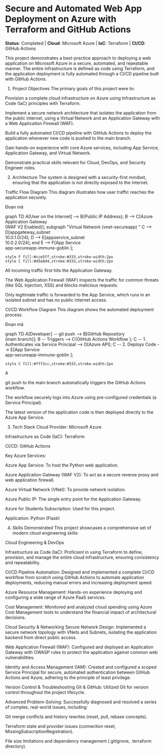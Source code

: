 # Secure and Automated Web App Deployment on Azure with Terraform and GitHub Actions
**Status**: Completed | **Cloud**: Microsoft Azure | **IaC**: Terraform | **CI/CD**: GitHub Actions

This project demonstrates a best-practice approach to deploying a web application on Microsoft Azure in a secure, automated, and repeatable manner. The entire infrastructure is defined as code using Terraform, and the application deployment is fully automated through a CI/CD pipeline built with GitHub Actions.

1. Project Objectives
The primary goals of this project were to:

Provision a complete cloud infrastructure on Azure using Infrastructure as Code (IaC) principles with Terraform.

Implement a secure network architecture that isolates the application from the public internet, using a Virtual Network and an Application Gateway with a Web Application Firewall (WAF).

Build a fully automated CI/CD pipeline with GitHub Actions to deploy the application whenever new code is pushed to the main branch.

Gain hands-on experience with core Azure services, including App Service, Application Gateway, and Virtual Network.

Demonstrate practical skills relevant for Cloud, DevOps, and Security Engineer roles.

2. Architecture
The system is designed with a security-first mindset, ensuring that the application is not directly exposed to the internet.

Traffic Flow Diagram
This diagram illustrates how user traffic reaches the application securely.

Đoạn mã

graph TD
    A[User on the Internet] --> B{Public IP Address};
    B --> C[Azure Application Gateway <br> (WAF V2 Enabled)];
    subgraph "Virtual Network (vnet-secureapp) "
        C --> D[appgateway_subnet <br> 10.0.1.0/24];
        D --> E[appservice_subnet <br> 10.0.2.0/24];
    end
    E --> F[App Service <br> app-secureapp-immune-goblin ];

    style F fill:#cce5ff,stroke:#333,stroke-width:2px
    style C fill:#d5e8d4,stroke:#333,stroke-width:2px
All incoming traffic first hits the Application Gateway.

The Web Application Firewall (WAF) inspects the traffic for common threats (like SQL Injection, XSS) and blocks malicious requests.

Only legitimate traffic is forwarded to the App Service, which runs in an isolated subnet and has no public internet access.

CI/CD Workflow Diagram
This diagram shows the automated deployment process.

Đoạn mã

graph TD
    A[Developer] -- git push --> B[GitHub Repository <br> (main branch)];
    B -- Triggers --> C{GitHub Actions Workflow };
    C -- 1. Authenticates via Service Principal --> D[Azure API];
    C -- 2. Deploys Code --> E[App Service <br> app-secureapp-immune-goblin ];

    style C fill:#fff2cc,stroke:#333,stroke-width:2px
A 

git push to the main branch automatically triggers the GitHub Actions workflow.

The workflow securely logs into Azure using pre-configured credentials (a Service Principal).

The latest version of the application code is then deployed directly to the Azure App Service.

3. Tech Stack
Cloud Provider: Microsoft Azure


Infrastructure as Code (IaC): Terraform 





CI/CD: GitHub Actions 

Key Azure Services:


Azure App Service: To host the Python web application.






Azure Application Gateway (WAF V2): To act as a secure reverse proxy and web application firewall.






Azure Virtual Network (VNet): To provide network isolation.






Azure Public IP: The single entry point for the Application Gateway.


Azure for Students Subscription: Used for this project.

Application: Python (Flask)

4. Skills Demonstrated
This project showcases a comprehensive set of modern cloud engineering skills:

Cloud Engineering & DevOps

Infrastructure as Code (IaC): Proficient in using Terraform to define, provision, and manage the entire cloud infrastructure, ensuring consistency and repeatability.





CI/CD Pipeline Automation: Designed and implemented a complete CI/CD workflow from scratch using GitHub Actions to automate application deployments, reducing manual errors and increasing deployment speed.

Azure Resource Management: Hands-on experience deploying and configuring a wide range of Azure PaaS services.


Cost Management: Monitored and analyzed cloud spending using Azure Cost Management tools to understand the financial impact of architectural decisions.

Cloud Security & Networking
Secure Network Design: Implemented a secure network topology with VNets and Subnets, isolating the application backend from direct public access.

Web Application Firewall (WAF): Configured and deployed an Application Gateway with OWASP rules to protect the application against common web vulnerabilities.

Identity and Access Management (IAM): Created and configured a scoped Service Principal for secure, automated authentication between GitHub Actions and Azure, adhering to the principle of least privilege.

Version Control & Troubleshooting
Git & GitHub: Utilized Git for version control throughout the project lifecycle.

Advanced Problem-Solving: Successfully diagnosed and resolved a series of complex, real-world issues, including:

Git merge conflicts and history rewrites (reset, pull, rebase concepts).

Terraform state and provider issues (connection reset, MissingSubscriptionRegistration).

File size limitations and dependency management (.gitignore, .terraform directory).
